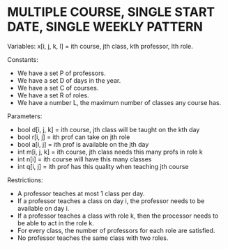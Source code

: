 MULTIPLE COURSE, SINGLE START DATE, SINGLE WEEKLY PATTERN
=========================================================

Variables:
  x[i, j, k, l] = ith course, jth class, kth professor, lth role.

Constants:
* We have a set P of professors.
* We have a set D of days in the year.
* We have a set C of courses.
* We have a set R of roles.
* We have a number L, the maximum number of classes any course has.

Parameters:
*  bool d[i, j, k] = ith course, jth class will be taught on the kth day
*  bool r[i, j] = ith prof can take on jth role
*  bool a[i, j] = ith prof is available on the jth day
*  int m[i, j, k] = ith course, jth class needs this many profs in role k
*  int n[i] = ith course will have this many classes
*  int q[i, j] = ith prof has this quality when teaching jth course

Restrictions:
* A professor teaches at most 1 class per day.
* If a professor teaches a class on day i, the professor needs to be available on day i.
* If a professor teaches a class with role k, then the processor needs to be able to act in the role k.
* For every class, the number of professors for each role are satisfied. 
* No professor teaches the same class with two roles.
